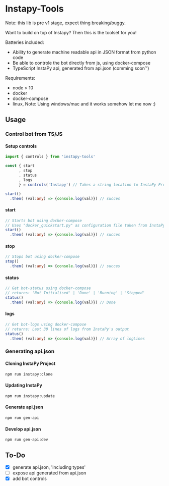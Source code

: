 # Instapy-Tools

Note: this lib is pre v1 stage, expect thing breaking/buggy.

Want to build on top of Instapy? Then this is the toolset for you!

Batteries included:
  - Ability to generate machine readable api in JSON format from python code
  - Be able to controle the bot directly from js, using docker-compose
  - TypeScript InstaPy api, generated from api.json (comming soon™)

Requirements:
  - node > 10
  - docker
  - docker-compose
  - linux, Note: Using windows/mac and it works somehow let me now :)

## Usage

### Control bot from TS/JS

#### Setup controls

```ts
import { controls } from 'instapy-tools'

const { start
      , stop
      , status
      , logs
      } = controls('Instapy') // Takes a string location to InstaPy Project Location

start()
  .then( (val:any) => {console.log(val)}) // succes

```

#### start

```ts
// Starts bot using docker-compose
// Uses "docker_quickstart.py" as configuration file taken from InstaPy Project path
start()
  .then( (val:any) => {console.log(val)}) // succes
```

#### stop

```ts
// Stops bot using docker-compose
stop()
  .then( (val:any) => {console.log(val)}) // succes
```

#### status

```ts
// Get bot-status using docker-compose
// returns: 'Not Initialised' | 'Done' | 'Running' | 'Stopped'
status()
  .then( (val:any) => {console.log(val)}) // Done
```

#### logs

```ts
// Get bot-logs using docker-compose
// returns: Last 30 lines of logs from InstaPy's output
status()
  .then( (val:any) => {console.log(val)}) // Array of logLines
```

### Generating api.json

#### Cloning InstaPy Project

```
npm run instapy:clone
```

#### Updating InstaPy

```
npm run instapy:update
```

#### Generate api.json

```
npm run gen-api
```

#### Develop api.json

```
npm run gen-api:dev
```

## To-Do
  - [x] generate api.json, 'including types'
  - [ ] expose api generated from api.json
  - [x] add bot controls
